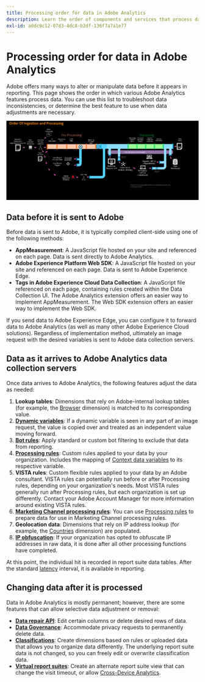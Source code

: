```yaml
---
title: Processing order for data in Adobe Analytics
description: Learn the order of components and services that process data in Adobe Analytics.
exl-id: a8dc9c12-07d3-4dc8-b2df-136f7a7a1e77
---
```

# Processing order for data in Adobe Analytics

Adobe offers many ways to alter or manipulate data before it appears in reporting. This page shows the order in which various Adobe Analytics features process data. You can use this list to troubleshoot data inconsistencies, or determine the best feature to use when data adjustments are necessary.

![Processing order](assets/processing-order.png)

## Data before it is sent to Adobe

Before data is sent to Adobe, it is typically compiled client-side using one of the following methods:

* **AppMeasurement**: A JavaScript file hosted on your site and referenced on each page. Data is sent directly to Adobe Analytics.
* **Adobe Experience Platform Web SDK**: A JavaScript file hosted on your site and referenced on each page. Data is sent to Adobe Experience Edge.
* **Tags in Adobe Experience Cloud Data Collection**: A JavaScript file referenced on each page, containing rules created within the Data Collection UI. The Adobe Analytics extension offers an easier way to implement AppMeasurement. The Web SDK extension offers an easier way to implement the Web SDK.

If you send data to Adobe Experience Edge, you can configure it to forward data to Adobe Analytics (as well as many other Adobe Experience Cloud solutions). Regardless of implementation method, ultimately an image request with the desired variables is sent to Adobe data collection servers.

## Data as it arrives to Adobe Analytics data collection servers

Once data arrives to Adobe Analytics, the following features adjust the data as needed:

1. **Lookup tables**: Dimensions that rely on Adobe-internal lookup tables (for example, the [Browser](/help/components/dimensions/browser.md) dimension) is matched to its corresponding value.
2. [**Dynamic variables**](/help/implement/vars/page-vars/dynamic-variables.md): If a dynamic variable is seen in any part of an image request, the value is copied over and treated as an independent value moving forward.
3. [**Bot rules**](/help/admin/admin/c-manage-report-suites/c-edit-report-suites/general/bot-removal/bot-rules.md): Apply standard or custom bot filtering to exclude that data from reporting.
4. [**Processing rules**](/help/admin/admin/c-manage-report-suites/c-edit-report-suites/general/c-processing-rules/processing-rules.md): Custom rules applied to your data by your organization. Includes the mapping of [Context data variables](/help/implement/vars/page-vars/contextdata.md) to its respective variable.
5. **VISTA rules**: Custom flexible rules applied to your data by an Adobe consultant. VISTA rules can potentially run before or after Processing rules, depending on your organization's needs. Most VISTA rules generally run after Processing rules, but each organization is set up differently. Contact your Adobe Account Manager for more information around existing VISTA rules.
6. [**Marketing Channel processing rules**](/help/admin/admin/c-manage-report-suites/c-edit-report-suites/marketing-channels/c-rules.md): You can use [Processing rules](/help/admin/admin/c-manage-report-suites/c-edit-report-suites/general/c-processing-rules/processing-rules.md) to prepare data for use in Marketing Channel processing rules.
7. **Geolocation data**: Dimensions that rely on IP address lookup (for example, the [Countries](/help/components/dimensions/countries.md) dimension) are populated.
8. [**IP obfuscation**](/help/admin/admin/c-manage-report-suites/c-edit-report-suites/general/general-acct-settings-admin.md): If your organization has opted to obfuscate IP addresses in raw data, it is done after all other processing functions have completed.

At this point, the individual hit is recorded in report suite data tables. After the standard [latency](latency.md) interval, it is available in reporting.

## Changing data after it is processed

Data in Adobe Analytics is mostly permanent; however, there are some features that can allow selective data adjustment or removal:

* [**Data repair API**](https://developer.adobe.com/analytics-apis/docs/2.0/guides/endpoints/data-repair/): Edit certain columns or delete desired rows of data.
* [**Data Governance**](/help/technotes/c-data-governance/an-gdpr-workflow.md): Accommodate privacy requests to permanently delete data.
* [**Classifications**](/help/components/classifications/c-classifications.md): Create dimensions based on rules or uploaded data that allows you to organize data differently. The underlying report suite data is not changed, so you can freely edit or overwrite classification data.
* [**Virtual report suites**](/help/components/vrs/vrs-about.md): Create an alternate report suite view that can change the visit timeout, or allow [Cross-Device Analytics](/help/components/cda/overview.md).
